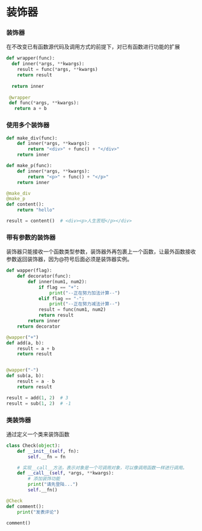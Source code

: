 # 装饰器

### 装饰器

在不改变已有函数源代码及调用方式的前提下，对已有函数进行功能的扩展

```python
def wrapper(func):
  def inner(*args, **kwargs):
    result = func(*args, **kwargs)
    return result
  
  return inner
  
 @wrapper
 def func(*args, **kwargs):
   return a + b
```

### 使用多个装饰器

```python
def make_div(func):
    def inner(*args, **kwargs):
        return "<div>" + func() + "</div>"
    return inner

def make_p(func):
    def inner(*args, **kwargs):
        return "<p>" + func() + "</p>"
    return inner

@make_div
@make_p
def content():
    return "hello"

result = content()  # <div><p>人生苦短</p></div>
```

### 带有参数的装饰器

装饰器只能接收一个函数类型参数，装饰器外再包裹上一个函数，让最外函数接收参数返回装饰器，因为@符号后面必须是装饰器实例。

```python
def wapper(flag):
    def decorator(func):
        def inner(num1, num2):
            if flag == "+":
                print("--正在努力加法计算--")
            elif flag == "-":
                print("--正在努力减法计算--")
            result = func(num1, num2)
            return result
        return inner
    return decorator

@wapper("+")
def add(a, b):
    result = a + b
    return result


@wapper("-")
def sub(a, b):
    result = a - b
    return result

result = add(1, 2)  # 3
result = sub(1, 2)  # -1
```

### 类装饰器

通过定义一个类来装饰函数

```python
class Check(object):
    def __init__(self, fn):
        self.__fn = fn

    # 实现__call__方法，表示对象是一个可调用对象，可以像调用函数一样进行调用。
    def __call__(self, *args, **kwargs):
        # 添加装饰功能
        print("请先登陆...")
        self.__fn()

@Check
def comment():
    print("发表评论")

comment()
```



